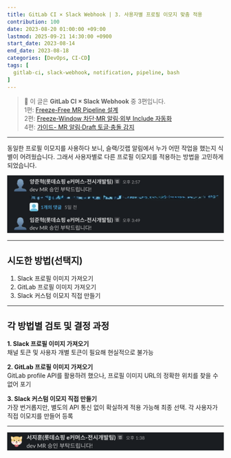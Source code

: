 ```yaml
---
title: GitLab CI × Slack Webhook | 3. 사용자별 프로필 이모지 맞춤 적용
contribution: 100
date: 2023-08-20 01:00:00 +09:00
lastmod: 2025-09-21 14:30:00 +0900
start_date: 2023-08-14
end_date: 2023-08-18
categories: [DevOps, CI-CD]
tags: [
  gitlab-ci, slack-webhook, notification, pipeline, bash
]
---
```


> 📌 이 글은 **GitLab CI × Slack Webhook** 중 3편입니다.  
> 1편: [Freeze-Free MR Pipeline 설계](/posts/gitlab_ci_0)  
> 2편: [Freeze-Window 차단·MR 알림·외부 Include 자동화](/posts/gitlab_ci_1)  
> 4편: [가이드- MR 알림·Draft 토글·충돌 감지](/posts/gitlab_ci_2024)

---

동일한 프로필 이모지를 사용하다 보니, 슬랙/깃랩 알림에서 누가 어떤 작업을 했는지 식별이 어려웠습니다. 그래서 사용자별로 다른 프로필 이모지를 적용하는 방법을 고민하게 되었습니다.

![image.png](/assets/img/2025-01-25/2025-01-25-gitlab_ci_2_1.png)

---

## 시도한 방법(선택지)

1. Slack 프로필 이미지 가져오기
2. GitLab 프로필 이미지 가져오기
3. Slack 커스텀 이모지 직접 만들기

---

## 각 방법별 검토 및 결정 과정

**1. Slack 프로필 이미지 가져오기**  
채널 토큰 및 사용자 개별 토큰이 필요해 현실적으로 불가능

**2. GitLab 프로필 이미지 가져오기**  
GitLab profile API를 활용하려 했으나, 프로필 이미지 URL의 정확한 위치를 찾을 수 없어 포기

**3. Slack 커스텀 이모지 직접 만들기**  
가장 번거롭지만, 별도의 API 통신 없이 확실하게 적용 가능해 최종 선택. 각 사용자가 직접 이모지를 만들어 등록

---

![image.png](/assets/img/2025-01-25/2025-01-25-gitlab_ci_2_2.png)
